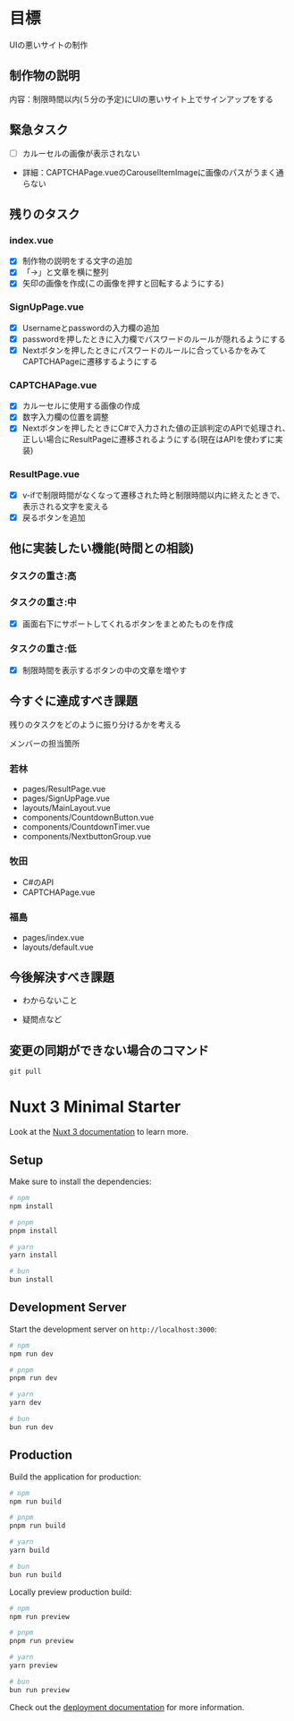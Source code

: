 # 目標
UIの悪いサイトの制作

## 制作物の説明
内容：制限時間以内(５分の予定)にUIの悪いサイト上でサインアップをする

## 緊急タスク
- [ ] カルーセルの画像が表示されない
- 詳細：CAPTCHAPage.vueのCarouselItemImageに画像のパスがうまく通らない

## 残りのタスク
 ### index.vue
- [x] 制作物の説明をする文字の追加
- [x] 「→」と文章を横に整列
- [x] 矢印の画像を作成(この画像を押すと回転するようにする)
 ### SignUpPage.vue
- [x] Usernameとpasswordの入力欄の追加
- [x] passwordを押したときに入力欄でパスワードのルールが隠れるようにする
- [x] Nextボタンを押したときにパスワードのルールに合っているかをみてCAPTCHAPageに遷移するようにする

### CAPTCHAPage.vue
- [x] カルーセルに使用する画像の作成
- [x] 数字入力欄の位置を調整
- [x] Nextボタンを押したときにC#で入力された値の正誤判定のAPIで処理され、正しい場合にResultPageに遷移されるようにする(現在はAPIを使わずに実装)

 ### ResultPage.vue
- [x] v-ifで制限時間がなくなって遷移された時と制限時間以内に終えたときで、表示される文字を変える
- [x] 戻るボタンを追加

## 他に実装したい機能(時間との相談)
### タスクの重さ:高


### タスクの重さ:中
- [x] 画面右下にサポートしてくれるボタンをまとめたものを作成

### タスクの重さ:低
- [x] 制限時間を表示するボタンの中の文章を増やす

## 今すぐに達成すべき課題
残りのタスクをどのように振り分けるかを考える

メンバーの担当箇所
### 若林
- pages/ResultPage.vue
- pages/SignUpPage.vue
- layouts/MainLayout.vue
- components/CountdownButton.vue
- components/CountdownTimer.vue
- components/NextbuttonGroup.vue

### 牧田
- C#のAPI
- CAPTCHAPage.vue

### 福島
- pages/index.vue
- layouts/default.vue
## 今後解決すべき課題

- わからないこと

- 疑問点など

## 変更の同期ができない場合のコマンド
    git pull 

# Nuxt 3 Minimal Starter

Look at the [Nuxt 3 documentation](https://nuxt.com/docs/getting-started/introduction) to learn more.

## Setup

Make sure to install the dependencies:

```bash
# npm
npm install

# pnpm
pnpm install

# yarn
yarn install

# bun
bun install
```

## Development Server

Start the development server on `http://localhost:3000`:

```bash
# npm
npm run dev

# pnpm
pnpm run dev

# yarn
yarn dev

# bun
bun run dev
```

## Production

Build the application for production:

```bash
# npm
npm run build

# pnpm
pnpm run build

# yarn
yarn build

# bun
bun run build
```

Locally preview production build:

```bash
# npm
npm run preview

# pnpm
pnpm run preview

# yarn
yarn preview

# bun
bun run preview
```

Check out the [deployment documentation](https://nuxt.com/docs/getting-started/deployment) for more information.
